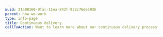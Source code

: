 ```yaml
---
uuid: 21a08160-0fac-11ea-843f-932c76de5936
parent: how-we-work
type: info-page
title: Continuous delivery.
callToAction: Want to learn more about our continuous delivery process?
---
```


